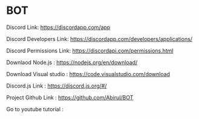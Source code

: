 # BOT

Discord Link: https://discordapp.com/app

Discord Developers Link: https://discordapp.com/developers/applications/

Discord Permissions Link: https://discordapi.com/permissions.html



Downlaod Node.js : https://nodejs.org/en/download/

Download Visual studio : https://code.visualstudio.com/download


Discord.js Link : https://discord.js.org/#/

Project Github Link : https://github.com/Abirul/BOT

Go to youtube tutorial : 
